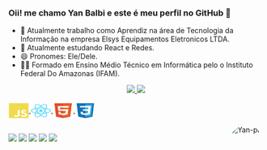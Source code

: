 ### Oii! me chamo Yan Balbi e este é meu perfil no GitHub 👋

- 🔭 Atualmente trabalho como Aprendiz na área de Tecnologia da Informação na empresa Elsys Equipamentos Eletronicos LTDA.
- 🌱 Atualmente estudando React e Redes.
- 😄 Pronomes: Ele/Dele.
- 👨‍🎓 Formado em Ensino Médio Técnico em Informática pelo o Instituto Federal Do Amazonas (IFAM).

<div align="center">
  <a href="https://github.com/yanlucasblb">
  <img height="180em" src="https://github-readme-stats.vercel.app/api?username=yanlucasblb&show_icons=true&theme=clear&include_all_commits=true&count_private=true&custom_title=Esses são meus GitHub Stats"/>
  <img height="179em" src="https://github-readme-stats.vercel.app/api/top-langs/?username=yanlucasblb&layout=compact&langs_count=7&theme=clear&custom_title=Liguagens mais utilizadas"/>
</div>
  
<div style="display: inline_block"><br>
  <img align="center" alt="Js" height="30" width="40" src="https://raw.githubusercontent.com/devicons/devicon/master/icons/javascript/javascript-plain.svg">
  <img align="center" alt="React" height="30" width="40" src="https://raw.githubusercontent.com/devicons/devicon/master/icons/react/react-original.svg">
  <img align="center" alt="HTML" height="30" width="40" src="https://raw.githubusercontent.com/devicons/devicon/master/icons/html5/html5-original.svg">
  <img align="center" alt="CSS" height="30" width="40" src="https://raw.githubusercontent.com/devicons/devicon/master/icons/css3/css3-original.svg">

  <img align="right" alt="Yan-pic" height="150" style="border-radius:50px;"
       src="https://media.discordapp.net/attachments/933061971773890684/933063478552461432/11efc024-721e-47f6-9caf-40c092fbbb49.jpg?width=406&height=406">
</div>  
  
##
  
<div> 
  <a href="https://www.instagram.com/lucasbalbi._/" target="_blank"><img src="https://img.shields.io/badge/-Instagram-%23E4405F?style=for-the-badge&logo=instagram&logoColor=white" target="_blank"></a>
 	<a href="https://twitter.com/LucasBalbi_" target="_blank"><img src="https://img.shields.io/badge/Twitter-1DA1F2?style=for-the-badge&logo=twitter&logoColor=white" target="_blank"></a>
 <a href="https://discord.gg/exEnnJG8" target="_blank"><img src="https://img.shields.io/badge/Discord-7289DA?style=for-the-badge&logo=discord&logoColor=white" target="_blank"></a> 
  <a href = "mailto:yan.balbi33@gmail.com"><img src="https://img.shields.io/badge/Gmail-D14836?style=for-the-badge&logo=gmail&logoColor=white" target="_blank"></a>
  <a href="https://www.linkedin.com/in/yan-balbi/" target="_blank"><img src="https://img.shields.io/badge/-LinkedIn-%230077B5?style=for-the-badge&logo=linkedin&logoColor=white" target="_blank"></a> 
 
</div>

